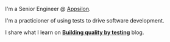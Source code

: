 I'm a Senior Engineer @ [Appsilon](https://www.appsilon.com).

I'm a practicioner of using tests to drive software development.

I share what I learn on [**Building quality by testing**](https://jakubsob.github.io/) blog.
